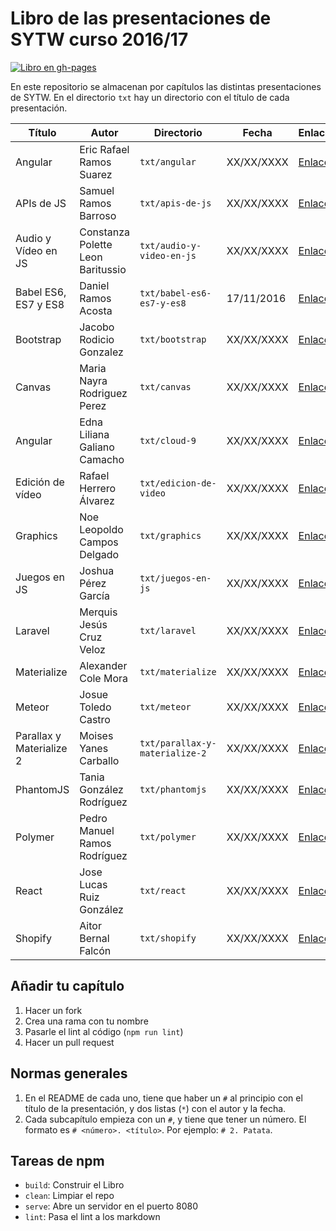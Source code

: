# Libro de las presentaciones de SYTW curso 2016/17

[![Libro en gh-pages](https://img.shields.io/badge/Book-gh--pages-brightgreen.svg?style=flat-square)](http://ULL-ESIT-SYTW-1617.github.io/presentaciones-todos)

En este repositorio se almacenan por capítulos las distintas presentaciones de SYTW. En el directorio `txt` hay un directorio con el título de cada presentación.

| Título                   | Autor                             | Directorio                     | Fecha      | Enlace                                                                                      |
| ------------------------ | --------------------------------- | ------------------------------ | ---------- | ------------------------------------------------------------------------------------------- |
| Angular                  | Eric Rafael Ramos Suarez          | `txt/angular`                  | XX/XX/XXXX | [Enlace](http://ULL-ESIT-SYTW-1617.github.io/presentaciones-todos/angular)                  |
| APIs de JS               | Samuel Ramos Barroso              | `txt/apis-de-js`               | XX/XX/XXXX | [Enlace](http://ULL-ESIT-SYTW-1617.github.io/presentaciones-todos/apis-de-js)               |
| Audio y Vídeo en JS      | Constanza Polette Leon Baritussio | `txt/audio-y-video-en-js`      | XX/XX/XXXX | [Enlace](http://ULL-ESIT-SYTW-1617.github.io/presentaciones-todos/audio-y-video-en-js)      |
| Babel ES6, ES7 y ES8     | Daniel Ramos Acosta               | `txt/babel-es6-es7-y-es8`      | 17/11/2016 | [Enlace](http://ULL-ESIT-SYTW-1617.github.io/presentaciones-todos/babel-es6-es7-y-es8)      |
| Bootstrap                | Jacobo Rodicio Gonzalez           | `txt/bootstrap`                | XX/XX/XXXX | [Enlace](http://ULL-ESIT-SYTW-1617.github.io/presentaciones-todos/bootstrap)                |
| Canvas                   | Maria Nayra Rodriguez Perez       | `txt/canvas`                   | XX/XX/XXXX | [Enlace](http://ULL-ESIT-SYTW-1617.github.io/presentaciones-todos/canvas)                   |
| Angular                  | Edna Liliana Galiano Camacho      | `txt/cloud-9`                  | XX/XX/XXXX | [Enlace](http://ULL-ESIT-SYTW-1617.github.io/presentaciones-todos/cloud-9)                  |
| Edición de vídeo         | Rafael Herrero Álvarez            | `txt/edicion-de-video`         | XX/XX/XXXX | [Enlace](http://ULL-ESIT-SYTW-1617.github.io/presentaciones-todos/edicion-de-video)         |
| Graphics                 | Noe Leopoldo Campos Delgado       | `txt/graphics`                 | XX/XX/XXXX | [Enlace](http://ULL-ESIT-SYTW-1617.github.io/presentaciones-todos/graphics)                 |
| Juegos en JS             | Joshua Pérez García               | `txt/juegos-en-js`             | XX/XX/XXXX | [Enlace](http://ULL-ESIT-SYTW-1617.github.io/presentaciones-todos/juegos-en-js)             |
| Laravel                  | Merquis Jesús Cruz Veloz          | `txt/laravel`                  | XX/XX/XXXX | [Enlace](http://ULL-ESIT-SYTW-1617.github.io/presentaciones-todos/laravel)                  |
| Materialize              | Alexander Cole Mora               | `txt/materialize`              | XX/XX/XXXX | [Enlace](http://ULL-ESIT-SYTW-1617.github.io/presentaciones-todos/materialize)              |
| Meteor                   | Josue Toledo Castro               | `txt/meteor`                   | XX/XX/XXXX | [Enlace](http://ULL-ESIT-SYTW-1617.github.io/presentaciones-todos/meteor)                   |
| Parallax y Materialize 2 | Moises Yanes Carballo             | `txt/parallax-y-materialize-2` | XX/XX/XXXX | [Enlace](http://ULL-ESIT-SYTW-1617.github.io/presentaciones-todos/parallax-y-materialize-2) |
| PhantomJS                | Tania González Rodríguez          | `txt/phantomjs`                | XX/XX/XXXX | [Enlace](http://ULL-ESIT-SYTW-1617.github.io/presentaciones-todos/phantomjs)                |
| Polymer                  | Pedro Manuel Ramos Rodríguez      | `txt/polymer`                  | XX/XX/XXXX | [Enlace](http://ULL-ESIT-SYTW-1617.github.io/presentaciones-todos/polymer)                  |
| React                    | Jose Lucas Ruiz González          | `txt/react`                    | XX/XX/XXXX | [Enlace](http://ULL-ESIT-SYTW-1617.github.io/presentaciones-todos/react)                    |
| Shopify                  | Aitor Bernal Falcón               | `txt/shopify`                  | XX/XX/XXXX | [Enlace](http://ULL-ESIT-SYTW-1617.github.io/presentaciones-todos/shopify)                  |                 |

## Añadir tu capítulo

1. Hacer un fork
2. Crea una rama con tu nombre
3. Pasarle el lint al código (`npm run lint`)
4. Hacer un pull request

## Normas generales

1. En el README de cada uno, tiene que haber un `#` al principio con el título de la presentación, y dos listas (`*`) con el autor y la fecha.
2. Cada subcapítulo empieza con un `#`, y tiene que tener un número. El formato es `# <número>. <título>`. Por ejemplo: `# 2. Patata`.

## Tareas de npm

* `build`: Construir el Libro
* `clean`: Limpiar el repo
* `serve`: Abre un servidor en el puerto 8080
* `lint`: Pasa el lint a los markdown
